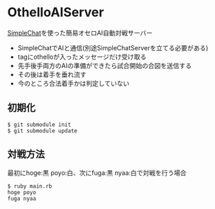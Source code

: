 OthelloAIServer
====

[SimpleChat](https://github.com/primenumber/SimpleChatServer)を使った簡易オセロAI自動対戦サーバー

- SimpleChatでAIと通信(別途SimpleChatServerを立てる必要がある)
- tagにothelloが入ったメッセージだけ受け取る
- 先手後手両方のAIの準備ができたら試合開始の合図を送信する
- その後は着手を垂れ流す
- 今のところ合法着手かは判定していない

## 初期化

```
$ git submodule init
$ git submodule update
```

## 対戦方法

最初にhoge:黒 poyo:白、次にfuga:黒 nyaa:白で対戦を行う場合

```
$ ruby main.rb
hoge poyo
fuga nyaa
```
